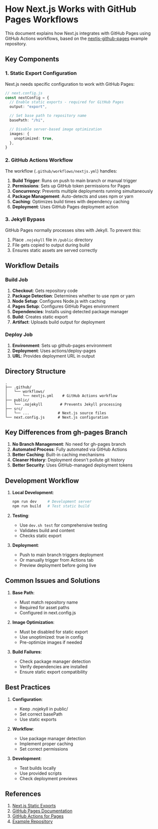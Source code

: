 # How Next.js Works with GitHub Pages Workflows

This document explains how Next.js integrates with GitHub Pages using GitHub Actions workflows, based on the [nextjs-github-pages](https://github.com/gregrickaby/nextjs-github-pages) example repository.

## Key Components

### 1. Static Export Configuration

Next.js needs specific configuration to work with GitHub Pages:

```typescript
// next.config.js
const nextConfig = {
  // Enable static exports - required for GitHub Pages
  output: "export",

  // Set base path to repository name
  basePath: "/hi",

  // Disable server-based image optimization
  images: {
    unoptimized: true,
  },
}
```

### 2. GitHub Actions Workflow

The workflow (`.github/workflows/nextjs.yml`) handles:

1. **Build Trigger**: Runs on push to main branch or manual trigger
2. **Permissions**: Sets up GitHub token permissions for Pages
3. **Concurrency**: Prevents multiple deployments running simultaneously
4. **Package Management**: Auto-detects and uses npm or yarn
5. **Caching**: Optimizes build times with dependency caching
6. **Deployment**: Uses GitHub Pages deployment action

### 3. Jekyll Bypass

GitHub Pages normally processes sites with Jekyll. To prevent this:

1. Place `.nojekyll` file in `/public` directory
2. File gets copied to output during build
3. Ensures static assets are served correctly

## Workflow Details

### Build Job

1. **Checkout**: Gets repository code
2. **Package Detection**: Determines whether to use npm or yarn
3. **Node Setup**: Configures Node.js with caching
4. **Pages Setup**: Configures GitHub Pages environment
5. **Dependencies**: Installs using detected package manager
6. **Build**: Creates static export
7. **Artifact**: Uploads build output for deployment

### Deploy Job

1. **Environment**: Sets up github-pages environment
2. **Deployment**: Uses actions/deploy-pages
3. **URL**: Provides deployment URL in output

## Directory Structure

```
.
├── .github/
│   └── workflows/
│       └── nextjs.yml    # GitHub Actions workflow
├── public/
│   └── .nojekyll        # Prevents Jekyll processing
├── src/
│   └── ...             # Next.js source files
└── next.config.js      # Next.js configuration
```

## Key Differences from gh-pages Branch

1. **No Branch Management**: No need for gh-pages branch
2. **Automated Process**: Fully automated via GitHub Actions
3. **Better Caching**: Built-in caching mechanisms
4. **Cleaner History**: Deployment doesn't pollute git history
5. **Better Security**: Uses GitHub-managed deployment tokens

## Development Workflow

1. **Local Development**:
   ```bash
   npm run dev     # Development server
   npm run build   # Test static build
   ```

2. **Testing**:
   - Use `dev.sh test` for comprehensive testing
   - Validates build and content
   - Checks static export

3. **Deployment**:
   - Push to main branch triggers deployment
   - Or manually trigger from Actions tab
   - Preview deployment before going live

## Common Issues and Solutions

1. **Base Path**: 
   - Must match repository name
   - Required for asset paths
   - Configured in next.config.js

2. **Image Optimization**:
   - Must be disabled for static export
   - Use unoptimized: true in config
   - Pre-optimize images if needed

3. **Build Failures**:
   - Check package manager detection
   - Verify dependencies are installed
   - Ensure static export compatibility

## Best Practices

1. **Configuration**:
   - Keep .nojekyll in public/
   - Set correct basePath
   - Use static exports

2. **Workflow**:
   - Use package manager detection
   - Implement proper caching
   - Set correct permissions

3. **Development**:
   - Test builds locally
   - Use provided scripts
   - Check deployment previews

## References

1. [Next.js Static Exports](https://nextjs.org/docs/app/building-your-application/deploying/static-exports)
2. [GitHub Pages Documentation](https://docs.github.com/en/pages)
3. [GitHub Actions for Pages](https://github.com/actions/deploy-pages)
4. [Example Repository](https://github.com/gregrickaby/nextjs-github-pages)